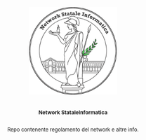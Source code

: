 <div align="center">
<img src="logo.png" style="width:200px; height:200px;">
<br><br>
<p>
  <sup>
    <b>Network StataleInformatica</b>
    <br><br>
    Repo contenente regolamento del network e altre info.
  </sup>
</p>